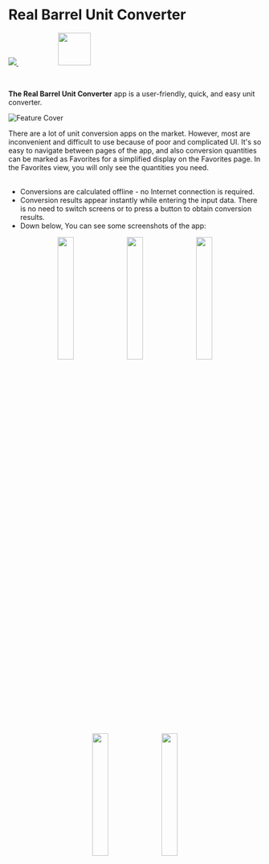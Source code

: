 # Real Barrel Unit Converter
<p class="event_desc">
  <a href="https://iranapps.ir/app/com.realbarrel.unitconverter" target="_blank">
    <img src="https://iranapps.ir/images/header-download-en.png"/>
  </a>
  &nbsp;
  &nbsp;
  &nbsp;
  &nbsp;
  &nbsp;
  &nbsp;
  &nbsp;
  &nbsp;
  &nbsp;
  &nbsp;
  <a href="https://drive.google.com/drive/folders/14aKnQag6UzmkPrW0GecTx3NJ6VUkFQjd?usp=sharing" target="_blank">
    <img src="https://www.mediafire.com/convkey/d9b8/fsxygf0h3529aprzg.jpg" height="65">
  </a>
</p>
</br>

**The Real Barrel Unit Converter** app is a user-friendly, quick, and easy unit converter.
</br>

![Feature Cover](https://www.mediafire.com/convkey/b016/3lc3lkxqzq1v0a1zg.jpg)
</br>

There are a lot of unit conversion apps on the market. However, most are inconvenient and difficult to use because of poor and complicated UI. It's so easy to navigate between pages of the app, and also conversion quantities can be marked as Favorites for a simplified display on the Favorites page. In the Favorites view, you will only see the quantities you need.
</br>
</br>

* Conversions are calculated offline - no Internet connection is required.
* Conversion results appear instantly while entering the input data. There is no need to switch screens or to press a button to obtain conversion results.
* Down below, You can see some screenshots of the app:

<p align="middle">
  <img src="https://www.mediafire.com/convkey/635b/zc1ce8rs1ee7fbjzg.jpg" width="25%"/>
  &nbsp;
  <img src="https://www.mediafire.com/convkey/f228/vvnhwhgqww7q1wszg.jpg" width="25%"/>
  &nbsp;
  <img src="https://www.mediafire.com/convkey/844d/0423v1610uzl0qizg.jpg" width="25%"/>
</p>
<p align="middle">
  <img src="https://www.mediafire.com/convkey/381c/mnm07vxb9propg7zg.jpg" width="25%"/>
  &nbsp;
  <img src="https://www.mediafire.com/convkey/e9ce/we73e23p63710p7zg.jpg" width="25%"/>
</p>
